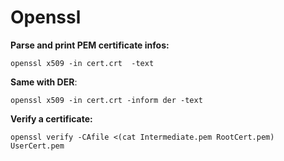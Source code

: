 # Openssl

**Parse and print PEM certificate infos:**
```
openssl x509 -in cert.crt  -text
```

**Same with DER**:
```
openssl x509 -in cert.crt -inform der -text
```

**Verify a certificate:**
```
openssl verify -CAfile <(cat Intermediate.pem RootCert.pem) UserCert.pem
```
